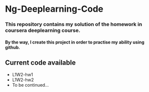 # Ng-Deeplearning-Code
### This repository contains my solution of the homework in coursera deeplearning course.
#### By the way, I create this project in order to practise my ability using github.
## Current code available
- L1W2-hw1
- L1W2-hw2
- To be continued...
